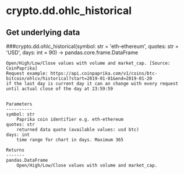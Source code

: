 # crypto.dd.ohlc_historical

## Get underlying data 
###crypto.dd.ohlc_historical(symbol: str = 'eth-ethereum', quotes: str = 'USD', days: int = 90) -> pandas.core.frame.DataFrame


    Open/High/Low/Close values with volume and market_cap. [Source: CoinPaprika]
    Request example: https://api.coinpaprika.com/v1/coins/btc-bitcoin/ohlcv/historical?start=2019-01-01&end=2019-01-20
    if the last day is current day it can an change with every request until actual close of the day at 23:59:59


    Parameters
    ----------
    symbol: str
        Paprika coin identifier e.g. eth-ethereum
    quotes: str
        returned data quote (available values: usd btc)
    days: int
        time range for chart in days. Maximum 365

    Returns
    -------
    pandas.DataFrame
        Open/High/Low/Close values with volume and market_cap.
